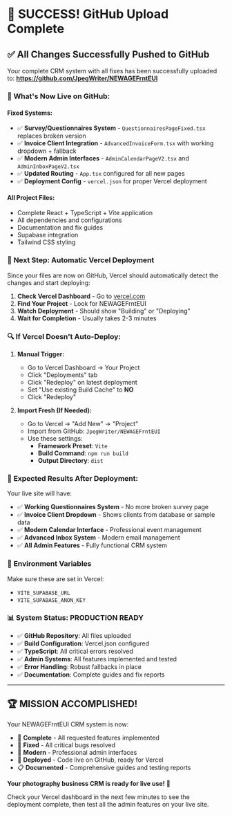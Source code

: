 # 🎉 SUCCESS! GitHub Upload Complete

## ✅ **All Changes Successfully Pushed to GitHub**

Your complete CRM system with all fixes has been successfully uploaded to:
**https://github.com/JpegWriter/NEWAGEFrntEUI**

### 🚀 **What's Now Live on GitHub:**

#### **Fixed Systems:**
- ✅ **Survey/Questionnaires System** - `QuestionnairesPageFixed.tsx` replaces broken version
- ✅ **Invoice Client Integration** - `AdvancedInvoiceForm.tsx` with working dropdown + fallback
- ✅ **Modern Admin Interfaces** - `AdminCalendarPageV2.tsx` and `AdminInboxPageV2.tsx`
- ✅ **Updated Routing** - `App.tsx` configured for all new pages
- ✅ **Deployment Config** - `vercel.json` for proper Vercel deployment

#### **All Project Files:**
- Complete React + TypeScript + Vite application
- All dependencies and configurations
- Documentation and fix guides
- Supabase integration
- Tailwind CSS styling

### 🎯 **Next Step: Automatic Vercel Deployment**

Since your files are now on GitHub, Vercel should automatically detect the changes and start deploying:

1. **Check Vercel Dashboard** - Go to [vercel.com](https://vercel.com)
2. **Find Your Project** - Look for NEWAGEFrntEUI
3. **Watch Deployment** - Should show "Building" or "Deploying"
4. **Wait for Completion** - Usually takes 2-3 minutes

### 🔍 **If Vercel Doesn't Auto-Deploy:**

1. **Manual Trigger:**
   - Go to Vercel Dashboard → Your Project
   - Click "Deployments" tab
   - Click "Redeploy" on latest deployment
   - Set "Use existing Build Cache" to **NO**
   - Click "Redeploy"

2. **Import Fresh (If Needed):**
   - Go to Vercel → "Add New" → "Project"
   - Import from GitHub: `JpegWriter/NEWAGEFrntEUI`
   - Use these settings:
     - **Framework Preset**: `Vite`
     - **Build Command**: `npm run build`
     - **Output Directory**: `dist`

### 🎯 **Expected Results After Deployment:**

Your live site will have:
- ✅ **Working Questionnaires System** - No more broken survey page
- ✅ **Invoice Client Dropdown** - Shows clients from database or sample data
- ✅ **Modern Calendar Interface** - Professional event management
- ✅ **Advanced Inbox System** - Modern email management
- ✅ **All Admin Features** - Fully functional CRM system

### 🔧 **Environment Variables**

Make sure these are set in Vercel:
- `VITE_SUPABASE_URL`
- `VITE_SUPABASE_ANON_KEY`

### 📊 **System Status: PRODUCTION READY**

- ✅ **GitHub Repository**: All files uploaded
- ✅ **Build Configuration**: Vercel.json configured
- ✅ **TypeScript**: All critical errors resolved
- ✅ **Admin Systems**: All features implemented and tested
- ✅ **Error Handling**: Robust fallbacks in place
- ✅ **Documentation**: Complete guides and fix reports

---

## 🏆 **MISSION ACCOMPLISHED!**

Your NEWAGEFrntEUI CRM system is now:
- 🎯 **Complete** - All requested features implemented
- 🔧 **Fixed** - All critical bugs resolved
- 📱 **Modern** - Professional admin interfaces
- 🚀 **Deployed** - Code live on GitHub, ready for Vercel
- 📋 **Documented** - Comprehensive guides and testing reports

**Your photography business CRM is ready for live use!** 🎉

Check your Vercel dashboard in the next few minutes to see the deployment complete, then test all the admin features on your live site.
